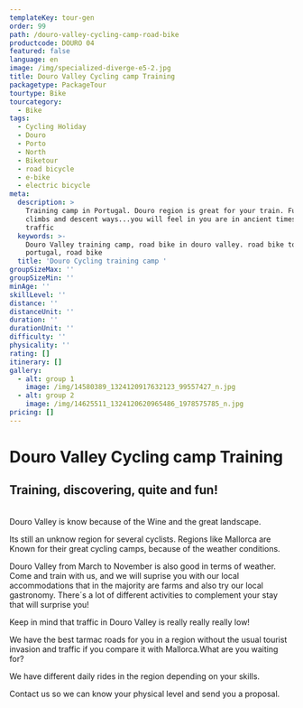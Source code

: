 ```yaml
---
templateKey: tour-gen
order: 99
path: /douro-valley-cycling-camp-road-bike
productcode: DOURO 04
featured: false
language: en
image: /img/specialized-diverge-e5-2.jpg
title: Douro Valley Cycling camp Training
packagetype: PackageTour
tourtype: Bike
tourcategory:
  - Bike
tags:
  - Cycling Holiday
  - Douro
  - Porto
  - North
  - Biketour
  - road bicycle
  - e-bike
  - electric bicycle
meta:
  description: >
    Training camp in Portugal. Douro region is great for your train. Funny
    climbs and descent ways...you will feel in you are in ancient times! Low
    traffic
  keywords: >-
    Douro Valley training camp, road bike in douro valley. road bike tour
    portugal, road bike
  title: 'Douro Cycling training camp '
groupSizeMax: ''
groupSizeMin: ''
minAge: ''
skillLevel: ''
distance: ''
distanceUnit: ''
duration: ''
durationUnit: ''
difficulty: ''
physicality: ''
rating: []
itinerary: []
gallery:
  - alt: group 1
    image: /img/14580389_1324120917632123_99557427_n.jpg
  - alt: group 2
    image: /img/14625511_1324120620965486_1978575785_n.jpg
pricing: []
---
```

# Douro Valley Cycling camp Training

## Training, discovering, quite and fun!
\
Douro Valley is know because of the Wine and the great landscape.

Its still an unknow region for several cyclists. Regions like Mallorca are Known for their great cycling camps, because of the weather conditions.

Douro Valley from March to November is also good in terms of weather. Come and train with us, and we will suprise you with our local accommodations that in the majority are farms and also try our local gastronomy. There´s a lot of different activities to complement your stay that will surprise you!

Keep in mind that traffic in Douro Valley is really really really low!

We have the best tarmac roads for you in a region without the usual tourist invasion and traffic if you compare it with Mallorca.What are you waiting for?

We have different daily rides in the region depending on your skills.

Contact us so we can know your physical level and send you a proposal.
